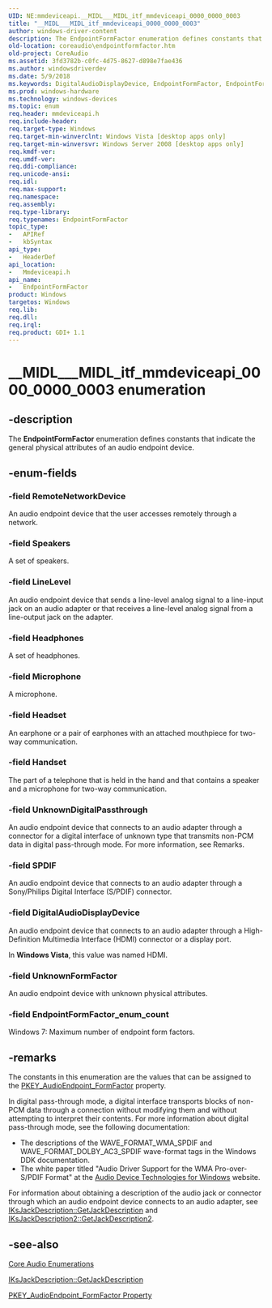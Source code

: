 ```yaml
---
UID: NE:mmdeviceapi.__MIDL___MIDL_itf_mmdeviceapi_0000_0000_0003
title: "__MIDL___MIDL_itf_mmdeviceapi_0000_0000_0003"
author: windows-driver-content
description: The EndpointFormFactor enumeration defines constants that indicate the general physical attributes of an audio endpoint device.
old-location: coreaudio\endpointformfactor.htm
old-project: CoreAudio
ms.assetid: 3fd3782b-c0fc-4d75-8627-d898e7fae436
ms.author: windowsdriverdev
ms.date: 5/9/2018
ms.keywords: DigitalAudioDisplayDevice, EndpointFormFactor, EndpointFormFactor , EndpointFormFactor enumeration [Core Audio], EndpointFormFactor_enum_count, Handset, Headphones, Headset, LineLevel, Microphone, RemoteNetworkDevice, SPDIF, Speakers, UnknownDigitalPassthrough, UnknownFormFactor, __MIDL___MIDL_itf_mmdeviceapi_0000_0000_0003, coreaudio.endpointformfactor, mmdeviceapi/DigitalAudioDisplayDevice, mmdeviceapi/EndpointFormFactor, mmdeviceapi/EndpointFormFactor_enum_count, mmdeviceapi/Handset, mmdeviceapi/Headphones, mmdeviceapi/Headset, mmdeviceapi/LineLevel, mmdeviceapi/Microphone, mmdeviceapi/RemoteNetworkDevice, mmdeviceapi/SPDIF, mmdeviceapi/Speakers, mmdeviceapi/UnknownDigitalPassthrough, mmdeviceapi/UnknownFormFactor
ms.prod: windows-hardware
ms.technology: windows-devices
ms.topic: enum
req.header: mmdeviceapi.h
req.include-header: 
req.target-type: Windows
req.target-min-winverclnt: Windows Vista [desktop apps only]
req.target-min-winversvr: Windows Server 2008 [desktop apps only]
req.kmdf-ver: 
req.umdf-ver: 
req.ddi-compliance: 
req.unicode-ansi: 
req.idl: 
req.max-support: 
req.namespace: 
req.assembly: 
req.type-library: 
req.typenames: EndpointFormFactor
topic_type:
-	APIRef
-	kbSyntax
api_type:
-	HeaderDef
api_location:
-	Mmdeviceapi.h
api_name:
-	EndpointFormFactor
product: Windows
targetos: Windows
req.lib: 
req.dll: 
req.irql: 
req.product: GDI+ 1.1
---
```


# __MIDL___MIDL_itf_mmdeviceapi_0000_0000_0003 enumeration


## -description



The <b>EndpointFormFactor</b> enumeration defines constants that indicate the general physical attributes of an audio endpoint device.




## -enum-fields




### -field RemoteNetworkDevice

An audio endpoint device that the user accesses remotely through a network.


### -field Speakers

A set of speakers.


### -field LineLevel

An audio endpoint device that sends a line-level analog signal to a line-input jack on an audio adapter or that receives a line-level analog signal from a line-output jack on the adapter.


### -field Headphones

A set of headphones.


### -field Microphone

A microphone.


### -field Headset

An earphone or a pair of earphones with an attached mouthpiece for two-way communication.


### -field Handset

The part of a telephone that is held in the hand and that contains a speaker and a microphone for two-way communication.


### -field UnknownDigitalPassthrough

An audio endpoint device that connects to an audio adapter through a connector for a digital interface of unknown type that transmits non-PCM data in digital pass-through mode. For more information, see Remarks.


### -field SPDIF

An audio endpoint device that connects to an audio adapter through a Sony/Philips Digital Interface (S/PDIF) connector.


### -field DigitalAudioDisplayDevice

An audio endpoint device that connects to an audio adapter through a High-Definition Multimedia Interface (HDMI) connector or a display port.

In <b>Windows Vista</b>, this value was named HDMI.


### -field UnknownFormFactor

An audio endpoint device with unknown physical attributes.


### -field EndpointFormFactor_enum_count

Windows 7: Maximum number of endpoint form factors.


## -remarks



The constants in this enumeration are the values that can be assigned to the <a href="https://msdn.microsoft.com/f49cb7da-3b50-47e2-90b4-1a885001b5d7">PKEY_AudioEndpoint_FormFactor</a> property.

In digital pass-through mode, a digital interface transports blocks of non-PCM data through a connection without modifying them and without attempting to interpret their contents. For more information about digital pass-through mode, see the following documentation:

<ul>
<li>The descriptions of the WAVE_FORMAT_WMA_SPDIF and WAVE_FORMAT_DOLBY_AC3_SPDIF wave-format tags in the Windows DDK documentation.</li>
<li>The white paper titled "Audio Driver Support for the WMA Pro-over-S/PDIF Format" at the <a href="http://go.microsoft.com/fwlink/p/?linkid=62989">Audio Device Technologies for Windows</a> website.</li>
</ul>
For information about obtaining a description of the audio jack or connector through which an audio endpoint device connects to an audio adapter, see <a href="https://msdn.microsoft.com/84278805-3b6d-4fae-8770-f9932b0e0fab">IKsJackDescription::GetJackDescription</a> and <a href="https://msdn.microsoft.com/724a75c2-22be-431c-b29a-8bf916d085e7">IKsJackDescription2::GetJackDescription2</a>. 




## -see-also




<a href="https://msdn.microsoft.com/7d25be71-ffbe-4e8c-9a45-cdeb35d10292">Core Audio Enumerations</a>



<a href="https://msdn.microsoft.com/84278805-3b6d-4fae-8770-f9932b0e0fab">IKsJackDescription::GetJackDescription</a>



<a href="https://msdn.microsoft.com/f49cb7da-3b50-47e2-90b4-1a885001b5d7">PKEY_AudioEndpoint_FormFactor Property</a>
 

 

